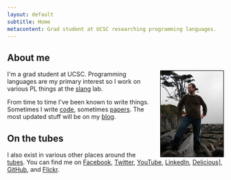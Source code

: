 ```yaml
---
layout: default
subtitle: Home
metacontent: Grad student at UCSC researching programming languages. 
---
```


About me
--------

<img style="float:right; margin-left: 25px; border: 1px solid black" width="146" height="200" alt="me" src="images/morgan.jpg"/>

I'm a grad student at UCSC. Programming languages are my primary interest
so I work on various PL things at the [slang](http://slang.soe.ucsc.edu/Site/Home.html) lab.

From time to time I've been known to write things. Sometimes I 
write [code](code.html), sometimes [papers](papers.html). 
The most updated stuff will be on my [blog](blog/).

On the tubes
------------

I also exist in various other places around the 
[tubes](http://www.youtube.com/watch?v=f99PcP0aFNE). You can 
find me on 
<a href="http://www.facebook.com/disnet" rel="me">Facebook</a>, 
<a href="http://twitter.com/disnet" rel="me">Twitter</a>,
<a href="http://www.youtube.com/user/rubberduckey2007" rel="me">YouTube</a>,
<a href="http://www.linkedin.com/in/timdisney" rel="me">LinkedIn</a>,
<a href="http://delicious.com/rubberduckey" rel="me">Delicious]</a>, 
<a href="http://github.com/disnet" rel="me">GitHub</a>, and
<a href="http://www.flickr.com/people/timdisney" rel="me">Flickr</a>.

